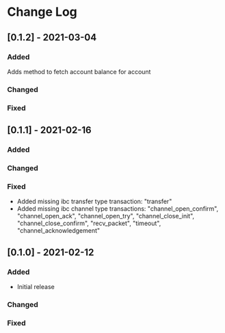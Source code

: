 # Change Log

## [0.1.2] - 2021-03-04

### Added
Adds method to fetch account balance for account
### Changed
### Fixed

## [0.1.1] - 2021-02-16

### Added

### Changed
### Fixed
- Added missing ibc transfer type transaction: "transfer"
- Added missing ibc channel type transactions: "channel_open_confirm", "channel_open_ack", "channel_open_try", "channel_close_init", "channel_close_confirm", "recv_packet", "timeout", "channel_acknowledgement"

## [0.1.0] - 2021-02-12

### Added
- Initial release

### Changed
### Fixed
